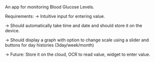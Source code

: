 An app for monitoring Blood Glucose Levels.

Requirements:
  -> Intuitive input for entering value.
  
  -> Should automatically take time and date and should store it on the device.
  
  -> Should display a graph with option to change scale using a slider and buttons for day histories (3day/week/month)
  
  -> Future: Store it on the cloud, OCR to read value, widget to enter value.
  

